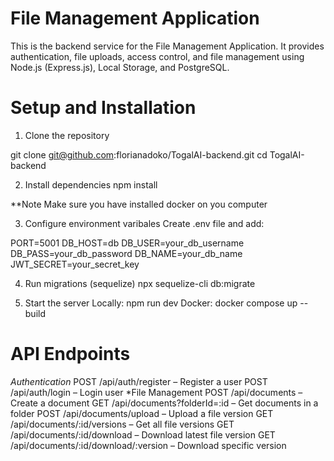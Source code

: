 # File Management Application

This is the backend service for the File Management Application. It provides authentication, file uploads, access control, and file management using Node.js (Express.js), Local Storage, and PostgreSQL.

# Setup and Installation

1. Clone the repository

git clone git@github.com:florianadoko/TogalAI-backend.git
cd TogalAI-backend

2. Install dependencies
   npm install

\*\*Note
Make sure you have installed docker on you computer

3. Configure environment varibales
   Create .env file and add:

PORT=5001
DB_HOST=db
DB_USER=your_db_username
DB_PASS=your_db_password
DB_NAME=your_db_name
JWT_SECRET=your_secret_key

4. Run migrations (sequelize)
   npx sequelize-cli db:migrate

5. Start the server
   Locally: npm run dev
   Docker: docker compose up --build

# API Endpoints

_Authentication_
POST /api/auth/register – Register a user
POST /api/auth/login – Login user
\*File Management
POST /api/documents – Create a document
GET /api/documents?folderId=:id – Get documents in a folder
POST /api/documents/upload – Upload a file version
GET /api/documents/:id/versions – Get all file versions
GET /api/documents/:id/download – Download latest file version
GET /api/documents/:id/download/:version – Download specific version
